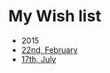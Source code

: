 # My Wish list

* 2015
 * [22nd, February](https://github.com/KimDarren/WishList/blob/develop/20150222.md)
 * [17th, July](https://github.com/MinJunKweon/WishList/blob/develop/20150717.md)